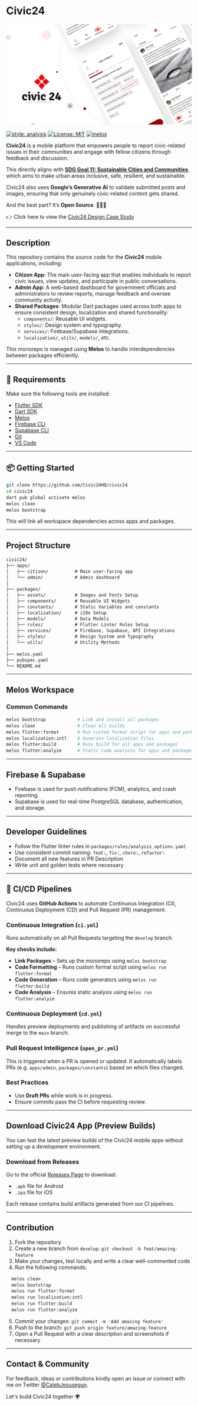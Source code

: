 # Civic24

![Civic24 Banner](.github/banner.png)

[![style: analysis](https://img.shields.io/badge/style-flutter_analysis-blue.svg)](https://dart.dev/guides/language/analysis-options)
[![License: MIT](https://img.shields.io/badge/license-MIT-blue.svg)](https://opensource.org/licenses/MIT)
[![melos](https://img.shields.io/badge/maintained%20with-melos-f700ff.svg?style=flat-square)](https://github.com/invertase/melos)


**Civic24** is a mobile platform that empowers people to report civic-related issues in their communities and engage with fellow citizens through feedback and discussion.

This directly aligns with [**SDG Goal 11: Sustainable Cities and Communities**](https://globalgoals.org/goals/11-sustainable-cities-and-communities), which aims to make urban areas inclusive, safe, resilient, and sustainable.

Civic24 also uses **Google’s Generative AI** to validate submitted posts and images, ensuring that only genuinely civic-related content gets shared.

And the best part? It’s **Open Source**. 🧑🏾‍💻

👉 Click here to view the [Civic24 Design Case Study](https://www.behance.net/gallery/229296271/Civic24-Mobile-App-Design-UIUX-Case-Study)

---

## Description
This repository contains the source code for the **Civic24** mobile applications, including:
- **Citizen App**: The main user-facing app that enables individuals to report civic issues, view updates, and participate in public conversations.
- **Admin App**: A web-based dashboard for government officials and administrators to review reports, manage feedback and oversee community activity.
- **Shared Packages**: Modular Dart packages used across both apps to ensure consistent design, localization and shared functionality:
  - `components/`: Reusable UI widgets.
  - `styles/`: Design system and typography.
  - `services/`: Firebase/Supabase integrations.
  - `localization/`, `utils/`, `models/`, etc.

This monorepo is managed using **Melos** to handle interdependencies between packages efficiently.

---

## 🚀 Requirements

Make sure the following tools are installed:

- [Flutter SDK](https://flutter.dev/docs/get-started/install)
- [Dart SDK](https://dart.dev/get-dart)
- [Melos](https://melos.invertase.dev/)
- [Firebase CLI](https://firebase.google.com/docs/cli)
- [Supabase CLI](https://supabase.com/docs/guides/cli)
- [Git](https://git-scm.com/)
- [VS Code](https://code.visualstudio.com/)

---

## 📦 Getting Started

```bash
git clone https://github.com/Civic24HQ/civic24
cd civic24
dart pub global activate melos
melos clean
melos bootstrap
```

This will link all workspace dependencies across apps and packages.

---

## Project Structure

```
civic24/
├── apps/
│   ├── citizen/          # Main user-facing app
│   └── admin/            # Admin dashboard
│
├── packages/
│   ├── assets/           # Images and Fonts Setup
│   ├── components/       # Reusable UI Widgets
│   ├── constants/        # Static Variables and constants
│   ├── localization/     # i18n Setup
│   ├── models/           # Data Models
│   ├── rules/            # Flutter Linter Rules Setup
│   ├── services/         # Firebase, Supabase, API Integrations
│   ├── styles/           # Design System and Typography
│   └── utils/            # Utility Methods
│
├── melos.yaml
├── pubspec.yaml
└── README.md
```

---

## Melos Workspace

### **Common Commands**

```bash
melos bootstrap            # Link and install all packages
melos clean                # Clean all builds
melos flutter:format       # Run custom format script for apps and packages
melos localization:intl    # Generate localization files
melos flutter:build        # Runs build for all apps and packages
melos flutter:analyze      # Static code analysis for apps and packages
```

---

## Firebase & Supabase

- Firebase is used for push notifications (FCM), analytics, and crash reporting.
- Supabase is used for real-time PostgreSQL database, authentication, and storage.

---

## Developer Guidelines

- Follow the Flutter linter rules in `packages/rules/analysis_options.yaml`
- Use consistent commit naming: `feat:`, `fix:`, `chore:`, `refactor:`
- Document all new features in PR Description
- Write unit and golden tests where necessary

---

## 🚦 CI/CD Pipelines

Civic24 uses **GitHub Actions** to automate Continuous Integration (CI), Continuous Deployment (CD) and Pull Request (PR) management.

### Continuous Integration (`ci.yml`)
Runs automatically on all Pull Requests targeting the `develop` branch.

**Key checks include:**
- **Link Packages** – Sets up the monorepo using `melos bootstrap`
- **Code Formatting** – Runs custom format script using `melos run flutter:format`
- **Code Generation** – Runs code generators using `melos run flutter:build`
- **Code Analysis** – Ensures static analysis using `melos run flutter:analyze`

### Continuous Deployment (`cd.yml`)
Handles preview deployments and publishing of artifacts on successful merge to the `main` branch.

### Pull Request Intelligence (`open_pr.yml`)
This is triggered when a PR is opened or updated. It automatically labels PRs (e.g. `apps/admin`, `packages/constants`) based on which files changed.

### Best Practices
- Use **Draft PRs** while work is in progress.
- Ensure commits pass the CI before requesting review.

---

## Download Civic24 App (Preview Builds)

You can test the latest preview builds of the Civic24 mobile apps without setting up a development environment.

### Download from Releases
Go to the official [Releases Page](https://github.com/Civic24HQ/civic24/releases/) to download:

- `.apk` file for Android
- `.ipa` file for iOS

Each release contains build artifacts generated from our CI pipelines.

---

## Contribution

1. Fork the repository
2. Create a new branch from `develop`: `git checkout -b feat/amazing-feature`
3. Make your changes, test locally and write a clear well-commented code
4. Run the following commands:
```bash
  melos clean
  melos bootstrap
  melos run flutter:format
  melos run localization:intl
  melos run flutter:build
  melos run flutter:analyze
```
5. Commit your changes: `git commit -m 'Add amazing feature'`
6. Push to the branch: `git push origin feature/amazing-feature`
7. Open a Pull Request with a clear description and screenshots if necessary

---

## Contact & Community

For feedback, ideas or contributions kindly open an issue or connect with me on Twitter [@CalebJesusegun](https://x.com/CalebJesusegun).

Let's build Civic24 together 🌍